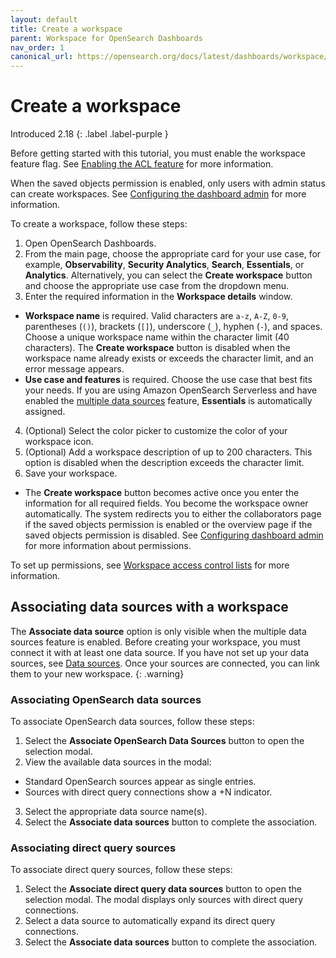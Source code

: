 ```yaml
---
layout: default
title: Create a workspace
parent: Workspace for OpenSearch Dashboards
nav_order: 1
canonical_url: https://opensearch.org/docs/latest/dashboards/workspace/create-workspace/
---
```


# Create a workspace
Introduced 2.18
{: .label .label-purple }

Before getting started with this tutorial, you must enable the workspace feature flag. See [Enabling the ACL feature]({{site.url}}{{site.baseurl}}/dashboards/workspace/workspace/#enabling-the-workspace-feature) for more information.

When the saved objects permission is enabled, only users with admin status can create workspaces. See [Configuring the dashboard admin]({{site.url}}{{site.baseurl}}/dashboards/workspace/workspace-acl/#configuring-dashboard-administrators) for more information. 

To create a workspace, follow these steps:

1. Open OpenSearch Dashboards.
2. From the main page, choose the appropriate card for your use case, for example, **Observability**, **Security Analytics**, **Search**, **Essentials**, or **Analytics**. Alternatively, you can select the **Create workspace** button and choose the appropriate use case from the dropdown menu.
3. Enter the required information in the **Workspace details** window.
  - **Workspace name** is required. Valid characters are `a-z`, `A-Z`, `0-9`, parentheses (`()`), brackets (`[]`), underscore (`_`), hyphen (`-`), and spaces. Choose a unique workspace name within the character limit (40 characters). The **Create workspace** button is disabled when the workspace name already exists or exceeds the character limit, and an error message appears.
  - **Use case and features** is required. Choose the use case that best fits your needs. If you are using Amazon OpenSearch Serverless and have enabled the [multiple data sources]({{site.url}}{{site.baseurl}}/dashboards/management/data-sources/) feature, **Essentials** is automatically assigned. 
4. (Optional) Select the color picker to customize the color of your workspace icon.
5. (Optional) Add a workspace description of up to 200 characters. This option is disabled when the description exceeds the character limit.
6. Save your workspace.
  - The **Create workspace** button becomes active once you enter the information for all required fields. You become the workspace owner automatically. The system redirects you to either the collaborators page if the saved objects permission is enabled or the overview page if the saved objects permission is disabled. See [Configuring dashboard admin]({{site.url}}{{site.baseurl}}/dashboards/workspace/workspace-acl/#configuring-dashboard-administrators) for more information about permissions.

To set up permissions, see [Workspace access control lists]({{site.url}}{{site.baseurl}}/dashboards/workspace/workspace-acl/) for more information.

## Associating data sources with a workspace

The **Associate data source** option is only visible when the multiple data sources feature is enabled. Before creating your workspace, you must connect it with at least one data source. If you have not set up your data sources, see [Data sources]({{site.url}}{{site.baseurl}}/dashboards/management/data-sources/). Once your sources are connected, you can link them to your new workspace.
{: .warning}

### Associating OpenSearch data sources

To associate OpenSearch data sources, follow these steps: 

1. Select the **Associate OpenSearch Data Sources** button to open the selection modal.
2. View the available data sources in the modal:
  - Standard OpenSearch sources appear as single entries.
  - Sources with direct query connections show a +N indicator.
3. Select the appropriate data source name(s).
4. Select the **Associate data sources** button to complete the association.

### Associating direct query sources

To associate direct query sources, follow these steps: 

1. Select the **Associate direct query data sources** button to open the selection modal. The modal displays only sources with direct query connections.
2. Select a data source to automatically expand its direct query connections.
3. Select the **Associate data sources** button to complete the association.
